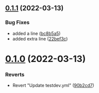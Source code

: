## [0.1.1](https://github.com/appicompany/demo-appi/compare/v0.1.0...v0.1.1) (2022-03-13)


### Bug Fixes

* added a line ([bc8b5a5](https://github.com/appicompany/demo-appi/commit/bc8b5a5edc564a8b3b630f182ab20553f7b4b8b9))
* added extra line ([22bef3c](https://github.com/appicompany/demo-appi/commit/22bef3cfa21690c971afd743786c5b33b6dc8244))



# [0.1.0](https://github.com/appicompany/demo-appi/compare/v1.0.0...v0.1.0) (2022-03-13)


### Reverts

* Revert "Update testdev.yml" ([90b2cd7](https://github.com/appicompany/demo-appi/commit/90b2cd744751ed5c57be3ad12d8a64cc410ef8df))



